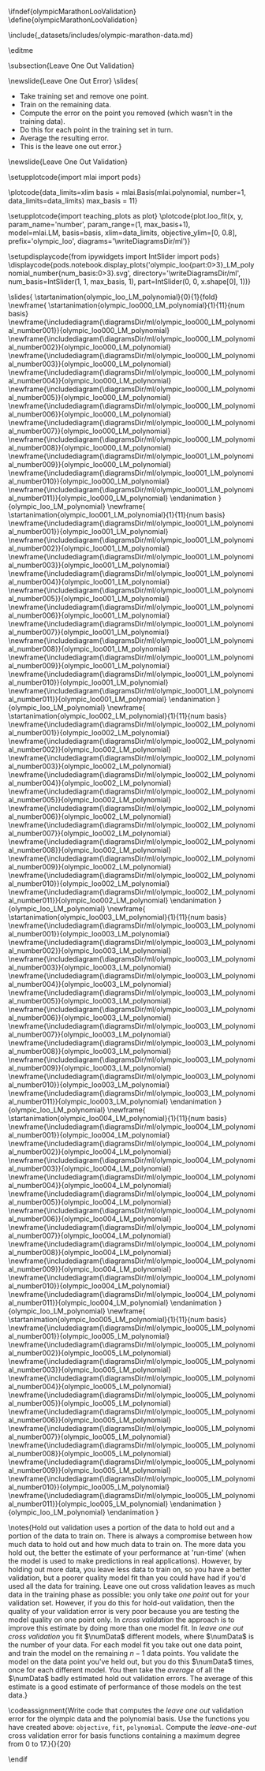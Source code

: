 \ifndef{olympicMarathonLooValidation}
\define{olympicMarathonLooValidation}

\include{_datasets/includes/olympic-marathon-data.md}

\editme

\subsection{Leave One Out Validation}

\newslide{Leave One Out Error}
\slides{
* Take training set and remove one point.
* Train on the remaining data.
* Compute the error on the point you removed (which wasn't in the training data).
* Do this for each point in the training set in turn.
* Average the resulting error. 
* This is the leave one out error.}

\newslide{Leave One Out Validation}

\setupplotcode{import mlai
import pods}

\plotcode{data_limits=xlim
basis = mlai.Basis(mlai.polynomial, number=1, data_limits=data_limits)
max_basis = 11}

\setupplotcode{import teaching_plots as plot}
\plotcode{plot.loo_fit(x, y, param_name='number', param_range=(1, max_basis+1),  
             model=mlai.LM, basis=basis, 
             xlim=data_limits, objective_ylim=[0, 0.8], prefix='olympic_loo',
			 diagrams='\writeDiagramsDir/ml')}

\setupdisplaycode{from ipywidgets import IntSlider
import pods}
\displaycode{pods.notebook.display_plots('olympic_loo{part:0>3}_LM_polynomial_number{num_basis:0>3}.svg', 
                            directory='\writeDiagramsDir/ml', 
							num_basis=IntSlider(1, 1, max_basis, 1), 
							part=IntSlider(0, 0, x.shape[0], 1))}


\slides{
\startanimation{olympic_loo_LM_polynomial}{0}{1}{fold}
\newframe{
  \startanimation{olympic_loo000_LM_polynomial}{1}{11}{num basis}
  \newframe{\includediagram{\diagramsDir/ml/olympic_loo000_LM_polynomial_number001}}{olympic_loo000_LM_polynomial}
  \newframe{\includediagram{\diagramsDir/ml/olympic_loo000_LM_polynomial_number002}}{olympic_loo000_LM_polynomial}
  \newframe{\includediagram{\diagramsDir/ml/olympic_loo000_LM_polynomial_number003}}{olympic_loo000_LM_polynomial}
  \newframe{\includediagram{\diagramsDir/ml/olympic_loo000_LM_polynomial_number004}}{olympic_loo000_LM_polynomial}
  \newframe{\includediagram{\diagramsDir/ml/olympic_loo000_LM_polynomial_number005}}{olympic_loo000_LM_polynomial}
  \newframe{\includediagram{\diagramsDir/ml/olympic_loo000_LM_polynomial_number006}}{olympic_loo000_LM_polynomial}
  \newframe{\includediagram{\diagramsDir/ml/olympic_loo000_LM_polynomial_number007}}{olympic_loo000_LM_polynomial}
  \newframe{\includediagram{\diagramsDir/ml/olympic_loo000_LM_polynomial_number008}}{olympic_loo000_LM_polynomial}
  \newframe{\includediagram{\diagramsDir/ml/olympic_loo001_LM_polynomial_number009}}{olympic_loo000_LM_polynomial}
  \newframe{\includediagram{\diagramsDir/ml/olympic_loo001_LM_polynomial_number010}}{olympic_loo000_LM_polynomial}
  \newframe{\includediagram{\diagramsDir/ml/olympic_loo001_LM_polynomial_number011}}{olympic_loo000_LM_polynomial}
  \endanimation
}{olympic_loo_LM_polynomial}
\newframe{
  \startanimation{olympic_loo001_LM_polynomial}{1}{11}{num basis}
  \newframe{\includediagram{\diagramsDir/ml/olympic_loo001_LM_polynomial_number001}}{olympic_loo001_LM_polynomial}
  \newframe{\includediagram{\diagramsDir/ml/olympic_loo001_LM_polynomial_number002}}{olympic_loo001_LM_polynomial}
  \newframe{\includediagram{\diagramsDir/ml/olympic_loo001_LM_polynomial_number003}}{olympic_loo001_LM_polynomial}
  \newframe{\includediagram{\diagramsDir/ml/olympic_loo001_LM_polynomial_number004}}{olympic_loo001_LM_polynomial}
  \newframe{\includediagram{\diagramsDir/ml/olympic_loo001_LM_polynomial_number005}}{olympic_loo001_LM_polynomial}
  \newframe{\includediagram{\diagramsDir/ml/olympic_loo001_LM_polynomial_number006}}{olympic_loo001_LM_polynomial}
  \newframe{\includediagram{\diagramsDir/ml/olympic_loo001_LM_polynomial_number007}}{olympic_loo001_LM_polynomial}
  \newframe{\includediagram{\diagramsDir/ml/olympic_loo001_LM_polynomial_number008}}{olympic_loo001_LM_polynomial}
  \newframe{\includediagram{\diagramsDir/ml/olympic_loo001_LM_polynomial_number009}}{olympic_loo001_LM_polynomial}
  \newframe{\includediagram{\diagramsDir/ml/olympic_loo001_LM_polynomial_number010}}{olympic_loo001_LM_polynomial}
  \newframe{\includediagram{\diagramsDir/ml/olympic_loo001_LM_polynomial_number011}}{olympic_loo001_LM_polynomial}
  \endanimation
}{olympic_loo_LM_polynomial}
\newframe{
  \startanimation{olympic_loo002_LM_polynomial}{1}{11}{num basis}
  \newframe{\includediagram{\diagramsDir/ml/olympic_loo002_LM_polynomial_number001}}{olympic_loo002_LM_polynomial}
  \newframe{\includediagram{\diagramsDir/ml/olympic_loo002_LM_polynomial_number002}}{olympic_loo002_LM_polynomial}
  \newframe{\includediagram{\diagramsDir/ml/olympic_loo002_LM_polynomial_number003}}{olympic_loo002_LM_polynomial}
  \newframe{\includediagram{\diagramsDir/ml/olympic_loo002_LM_polynomial_number004}}{olympic_loo002_LM_polynomial}
  \newframe{\includediagram{\diagramsDir/ml/olympic_loo002_LM_polynomial_number005}}{olympic_loo002_LM_polynomial}
  \newframe{\includediagram{\diagramsDir/ml/olympic_loo002_LM_polynomial_number006}}{olympic_loo002_LM_polynomial}
  \newframe{\includediagram{\diagramsDir/ml/olympic_loo002_LM_polynomial_number007}}{olympic_loo002_LM_polynomial}
  \newframe{\includediagram{\diagramsDir/ml/olympic_loo002_LM_polynomial_number008}}{olympic_loo002_LM_polynomial}
  \newframe{\includediagram{\diagramsDir/ml/olympic_loo002_LM_polynomial_number009}}{olympic_loo002_LM_polynomial}
  \newframe{\includediagram{\diagramsDir/ml/olympic_loo002_LM_polynomial_number010}}{olympic_loo002_LM_polynomial}
  \newframe{\includediagram{\diagramsDir/ml/olympic_loo002_LM_polynomial_number011}}{olympic_loo002_LM_polynomial}
  \endanimation
}{olympic_loo_LM_polynomial}
\newframe{
  \startanimation{olympic_loo003_LM_polynomial}{1}{11}{num basis}
  \newframe{\includediagram{\diagramsDir/ml/olympic_loo003_LM_polynomial_number001}}{olympic_loo003_LM_polynomial}
  \newframe{\includediagram{\diagramsDir/ml/olympic_loo003_LM_polynomial_number002}}{olympic_loo003_LM_polynomial}
  \newframe{\includediagram{\diagramsDir/ml/olympic_loo003_LM_polynomial_number003}}{olympic_loo003_LM_polynomial}
  \newframe{\includediagram{\diagramsDir/ml/olympic_loo003_LM_polynomial_number004}}{olympic_loo003_LM_polynomial}
  \newframe{\includediagram{\diagramsDir/ml/olympic_loo003_LM_polynomial_number005}}{olympic_loo003_LM_polynomial}
  \newframe{\includediagram{\diagramsDir/ml/olympic_loo003_LM_polynomial_number006}}{olympic_loo003_LM_polynomial}
  \newframe{\includediagram{\diagramsDir/ml/olympic_loo003_LM_polynomial_number007}}{olympic_loo003_LM_polynomial}
  \newframe{\includediagram{\diagramsDir/ml/olympic_loo003_LM_polynomial_number008}}{olympic_loo003_LM_polynomial}
  \newframe{\includediagram{\diagramsDir/ml/olympic_loo003_LM_polynomial_number009}}{olympic_loo003_LM_polynomial}
  \newframe{\includediagram{\diagramsDir/ml/olympic_loo003_LM_polynomial_number010}}{olympic_loo003_LM_polynomial}
  \newframe{\includediagram{\diagramsDir/ml/olympic_loo003_LM_polynomial_number011}}{olympic_loo003_LM_polynomial}
  \endanimation
}{olympic_loo_LM_polynomial}
\newframe{
  \startanimation{olympic_loo004_LM_polynomial}{1}{11}{num basis}
  \newframe{\includediagram{\diagramsDir/ml/olympic_loo004_LM_polynomial_number001}}{olympic_loo004_LM_polynomial}
  \newframe{\includediagram{\diagramsDir/ml/olympic_loo004_LM_polynomial_number002}}{olympic_loo004_LM_polynomial}
  \newframe{\includediagram{\diagramsDir/ml/olympic_loo004_LM_polynomial_number003}}{olympic_loo004_LM_polynomial}
  \newframe{\includediagram{\diagramsDir/ml/olympic_loo004_LM_polynomial_number004}}{olympic_loo004_LM_polynomial}
  \newframe{\includediagram{\diagramsDir/ml/olympic_loo004_LM_polynomial_number005}}{olympic_loo004_LM_polynomial}
  \newframe{\includediagram{\diagramsDir/ml/olympic_loo004_LM_polynomial_number006}}{olympic_loo004_LM_polynomial}
  \newframe{\includediagram{\diagramsDir/ml/olympic_loo004_LM_polynomial_number007}}{olympic_loo004_LM_polynomial}
  \newframe{\includediagram{\diagramsDir/ml/olympic_loo004_LM_polynomial_number008}}{olympic_loo004_LM_polynomial}
  \newframe{\includediagram{\diagramsDir/ml/olympic_loo004_LM_polynomial_number009}}{olympic_loo004_LM_polynomial}
  \newframe{\includediagram{\diagramsDir/ml/olympic_loo004_LM_polynomial_number010}}{olympic_loo004_LM_polynomial}
  \newframe{\includediagram{\diagramsDir/ml/olympic_loo004_LM_polynomial_number011}}{olympic_loo004_LM_polynomial}
  \endanimation
}{olympic_loo_LM_polynomial}
\newframe{
  \startanimation{olympic_loo005_LM_polynomial}{1}{11}{num basis}
  \newframe{\includediagram{\diagramsDir/ml/olympic_loo005_LM_polynomial_number001}}{olympic_loo005_LM_polynomial}
  \newframe{\includediagram{\diagramsDir/ml/olympic_loo005_LM_polynomial_number002}}{olympic_loo005_LM_polynomial}
  \newframe{\includediagram{\diagramsDir/ml/olympic_loo005_LM_polynomial_number003}}{olympic_loo005_LM_polynomial}
  \newframe{\includediagram{\diagramsDir/ml/olympic_loo005_LM_polynomial_number004}}{olympic_loo005_LM_polynomial}
  \newframe{\includediagram{\diagramsDir/ml/olympic_loo005_LM_polynomial_number005}}{olympic_loo005_LM_polynomial}
  \newframe{\includediagram{\diagramsDir/ml/olympic_loo005_LM_polynomial_number006}}{olympic_loo005_LM_polynomial}
  \newframe{\includediagram{\diagramsDir/ml/olympic_loo005_LM_polynomial_number007}}{olympic_loo005_LM_polynomial}
  \newframe{\includediagram{\diagramsDir/ml/olympic_loo005_LM_polynomial_number008}}{olympic_loo005_LM_polynomial}
  \newframe{\includediagram{\diagramsDir/ml/olympic_loo005_LM_polynomial_number009}}{olympic_loo005_LM_polynomial}
  \newframe{\includediagram{\diagramsDir/ml/olympic_loo005_LM_polynomial_number010}}{olympic_loo005_LM_polynomial}
  \newframe{\includediagram{\diagramsDir/ml/olympic_loo005_LM_polynomial_number011}}{olympic_loo005_LM_polynomial}
  \endanimation
}{olympic_loo_LM_polynomial}
\endanimation
}

\notes{Hold out validation uses a portion of the data to hold out and a portion of the data to train on. There is always a compromise between how much data to hold out and how much data to train on. The more data you hold out, the better the estimate of your performance at 'run-time' (when the model is used to make predictions in real applications). However, by holding out more data, you leave less data to train on, so you have a better validation, but a poorer quality model fit than you could have had if you'd used all the data for training. Leave one out cross validation leaves as much data in the training phase as possible: you only take *one point* out for your validation set. However, if you do this for hold-out validation, then the quality of your validation error is very poor because you are testing the model quality on one point only. In *cross validation* the approach is to improve this estimate by doing more than one model fit. In *leave one out cross validation* you fit $\numData$ different models, where $\numData$ is the number of your data. For each model fit you take out one data point, and train the model on the remaining $n-1$ data points. You validate the model on the data point you've held out, but you do this $\numData$ times, once for each different model. You then take the *average* of all the $\numData$ badly estimated hold out validation errors. The average of this estimate is a good estimate of performance of those models on the test data.}

\codeassignment{Write code that computes the *leave one out* validation error for the olympic data and the polynomial basis. Use the functions you have created above: `objective`, `fit`, `polynomial`. Compute the *leave-one-out* cross validation error for basis functions containing a maximum degree from 0 to 17.}{}{20}

\endif
